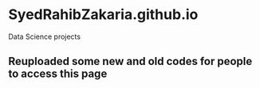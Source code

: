 # SyedRahibZakaria.github.io
Data Science projects


## Reuploaded some new and old codes for people to access this page
